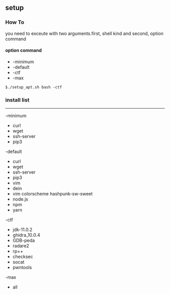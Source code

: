 ## setup
### How To
 you need to exceute with two arguments.first, shell kind and second, option command
 #### option command
 * -minimum
 * -default
 * -ctf
 * -max

 ```
 $./setup_apt.sh bash -ctf
 ```

### install list
---
-minimum
* curl
* wget
* ssh-server
* pip3

-default
* curl
* wget
* ssh-server
* pip3
* vim
* dein
* vim colorscheme hashpunk-sw-sweet
* node.js
* npm
* yarn

-ctf
* jdk-11.0.2
* ghidra_10.0.4
* GDB-peda
* radare2
* rp++
* checksec
* socat
* pwntools
    
-max
* all
